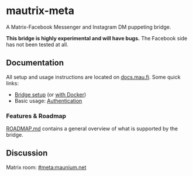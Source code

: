 # mautrix-meta
A Matrix-Facebook Messenger and Instagram DM puppeting bridge.

**This bridge is highly experimental and will have bugs.**
The Facebook side has not been tested at all.

## Documentation
All setup and usage instructions are located on [docs.mau.fi]. Some quick links:

[docs.mau.fi]: https://docs.mau.fi/bridges/go/meta/index.html

* [Bridge setup](https://docs.mau.fi/bridges/go/setup.html?bridge=meta)
  (or [with Docker](https://docs.mau.fi/bridges/general/docker-setup.html?bridge=meta))
* Basic usage: [Authentication](https://docs.mau.fi/bridges/go/meta/authentication.html)

### Features & Roadmap
[ROADMAP.md](https://github.com/mautrix/meta/blob/main/ROADMAP.md)
contains a general overview of what is supported by the bridge.

## Discussion
Matrix room: [#meta:maunium.net](https://matrix.to/#/#meta:maunium.net)
